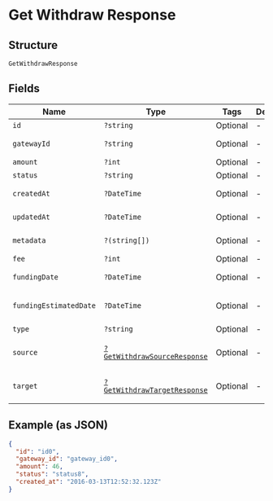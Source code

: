 
# Get Withdraw Response

## Structure

`GetWithdrawResponse`

## Fields

| Name | Type | Tags | Description | Getter | Setter |
|  --- | --- | --- | --- | --- | --- |
| `id` | `?string` | Optional | - | getId(): ?string | setId(?string id): void |
| `gatewayId` | `?string` | Optional | - | getGatewayId(): ?string | setGatewayId(?string gatewayId): void |
| `amount` | `?int` | Optional | - | getAmount(): ?int | setAmount(?int amount): void |
| `status` | `?string` | Optional | - | getStatus(): ?string | setStatus(?string status): void |
| `createdAt` | `?DateTime` | Optional | - | getCreatedAt(): ?\DateTime | setCreatedAt(?\DateTime createdAt): void |
| `updatedAt` | `?DateTime` | Optional | - | getUpdatedAt(): ?\DateTime | setUpdatedAt(?\DateTime updatedAt): void |
| `metadata` | `?(string[])` | Optional | - | getMetadata(): ?array | setMetadata(?array metadata): void |
| `fee` | `?int` | Optional | - | getFee(): ?int | setFee(?int fee): void |
| `fundingDate` | `?DateTime` | Optional | - | getFundingDate(): ?\DateTime | setFundingDate(?\DateTime fundingDate): void |
| `fundingEstimatedDate` | `?DateTime` | Optional | - | getFundingEstimatedDate(): ?\DateTime | setFundingEstimatedDate(?\DateTime fundingEstimatedDate): void |
| `type` | `?string` | Optional | - | getType(): ?string | setType(?string type): void |
| `source` | [`?GetWithdrawSourceResponse`](../../doc/models/get-withdraw-source-response.md) | Optional | - | getSource(): ?GetWithdrawSourceResponse | setSource(?GetWithdrawSourceResponse source): void |
| `target` | [`?GetWithdrawTargetResponse`](../../doc/models/get-withdraw-target-response.md) | Optional | - | getTarget(): ?GetWithdrawTargetResponse | setTarget(?GetWithdrawTargetResponse target): void |

## Example (as JSON)

```json
{
  "id": "id0",
  "gateway_id": "gateway_id0",
  "amount": 46,
  "status": "status8",
  "created_at": "2016-03-13T12:52:32.123Z"
}
```

